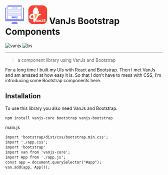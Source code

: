 # <img src="img/form-lib.svg" alt="logo" height="60">&nbsp; <img src="img/vanjs.svg" alt="logo" height="60"> VanJs Bootstrap Components

![vanjs](https://img.shields.io/badge/🍦VanJs-1.2-blue)
![bs](https://img.shields.io/badge/Bootstrap-5-blue?logo=bootstrap&logoColor=white)

----

> a component library using VanJs and Bootstrap

For a long time I built my UIs with React and Bootstrap. Then I met VanJs and am amazed at how easy it is. So that I don't have to mess with CSS, I'm introducing some Bootstrap components here.


## Installation

To use this library you also need VanJs and Bootstrap.

```batch
npm install vanjs-core bootstrap vanjs-bootstrap
```

main.js

```javascrript
import 'bootstrap/dist/css/bootstrap.min.css';
import './app.css';
import 'bootstrap'
import van from 'vanjs-core';
import App from './app.js';
const app = document.querySelector("#app");
van.add(app, App());
```


